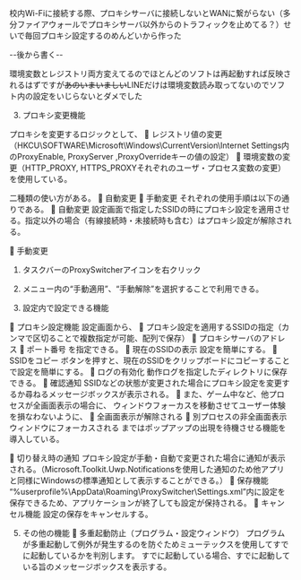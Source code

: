 校内Wi-Fiに接続する際、プロキシサーバに接続しないとWANに繋がらない（多分ファイアウォールでプロキシサーバ以外からのトラフィックを止めてる？）せいで毎回プロキシ設定するのめんどいから作った

--後から書く--

環境変数とレジストリ両方変えてるのでほとんどのソフトは再起動すれば反映されるはずですが~~あのいまいましい~~LINEだけは環境変数読み取ってないのでソフト内の設定をいじらないとダメでした

3.	プロキシ変更機能

プロキシを変更するロジックとして、
	レジストリ値の変更（HKCU\SOFTWARE\Microsoft\Windows\CurrentVersion\Internet Settings内のProxyEnable, ProxyServer ,ProxyOverrideキーの値の設定）
	環境変数の変更（HTTP_PROXY, HTTPS_PROXYそれぞれのユーザ・プロセス変数の変更）
を使用している。

二種類の使い方がある。
	自動変更
	手動変更
それぞれの使用手順は以下の通りである。
	自動変更
設定画面で指定したSSIDの時にプロキシ設定を適用させる。指定以外の場合（有線接続時・未接続時も含む）はプロキシ設定が解除される。

	手動変更
1.	タスクバーのProxySwitcherアイコンを右クリック
2.	メニュー内の“手動適用”、“手動解除”を選択することで利用できる。

4.	設定内で設定できる機能
 

	プロキシ設定機能
設定画面から、
	プロキシ設定を適用するSSIDの指定（カンマで区切ることで複数指定が可能、配列で保存）
	プロキシサーバのアドレス
	ポート番号
を指定できる。
	現在のSSIDの表示
設定を簡単にする。
	SSIDをコピー
ボタンを押すと、現在のSSIDをクリップボードにコピーすることで設定を簡単にする。
	ログの有効化
動作ログを指定したディレクトリに保存できる。
	確認通知
SSIDなどの状態が変更された場合にプロキシ設定を変更するか尋ねるメッセージボックスが表示される。
	また、ゲーム中など、他プロセスが全画面表示の場合に、
ウィンドウフォーカスを移動させてユーザー体験を損なわないように、
	全画面表示が解除される
	別プロセスの非全画面表示ウィンドウにフォーカスされる
まではポップアップの出現を待機させる機能を導入している。

	切り替え時の通知
プロキシ設定が手動・自動で変更された場合に通知が表示される。（Microsoft.Toolkit.Uwp.Notificationsを使用した通知のため他アプリと同様にWindowsの標準通知として表示することができる。）
	保存機能
“%userprofile%\AppData\Roaming\ProxySwitcher\Settings.xml”内に設定を保存できるため、アプリケーションが終了しても設定が保持される。
	キャンセル機能
設定の保存をキャンセルする。

5.	その他の機能
	多重起動防止（プログラム・設定ウィンドウ）
プログラムが多重起動して例外が発生するのを防ぐためミューテックスを使用してすでに起動しているかを判別します。
すでに起動している場合、すでに起動している旨のメッセージボックスを表示する。

